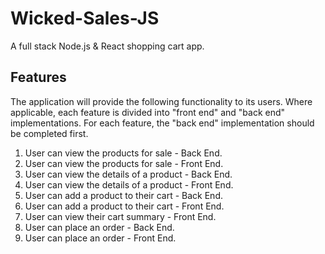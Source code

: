 # Wicked-Sales-JS

A full stack Node.js & React shopping cart app.

## Features

The application will provide the following functionality to its users. Where applicable, each feature is divided into "front end" and "back end" implementations. For each feature, the "back end" implementation should be completed first.

1. User can view the products for sale - Back End.
2. User can view the products for sale - Front End.
3. User can view the details of a product - Back End.
4. User can view the details of a product - Front End.
5. User can add a product to their cart - Back End.
6. User can add a product to their cart - Front End.
7. User can view their cart summary - Front End.
8. User can place an order - Back End.
9. User can place an order - Front End.
